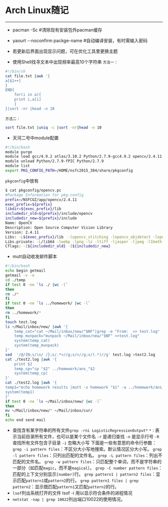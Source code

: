 # Arch Linux随记 #
-----------------
- pacman -Sc #清除现有安装包外pacman缓存

- yaourt --noconfirm packge-name #自动编译安装，有时需输入密码

- 若更新后界面出现显示问题，可在优化工具里更换主题
- 使用Shell找寻文本中出现频率最高10个字符串
`方法一：`
```Bash
#!/bin/sh
cat file.txt |awk '{
a[$1++]
}
END{
	for(i in a){
	print i,a[i]
	}
}|sort -nr |head -n 10
```
`方法二：`
```Bash
sort file.txt |uniq -c |sort -nr|head -n 10
```
- 天河二号中module配置
```Bash
#!/bin/bash
module purge
module load gcc/4.9.2 atlas/3.10.2 Python/2.7.9-gcc4.9.2 opencv/2.4.11 intel-compilers/15.0.1  intel-compilers/mkl-15 gmp/4.3.2 mpc/0.8.1 MPFR/2.4.2 ffmpeg/0.11.1 MPI/Gnu/MPICH/3.1-4.9.2
module unload Python/2.7.9-fPIC Python/2.7.9
module list
export PKG_CONFIG_PATH=/HOME/nsfc2015_304/share/pkgconfig 
```
`pkgconfig`中放有
```Bash
$ cat pkgconfig/opencv.pc 
#Package Information for pkg-config
prefix=/NSFCGZ/app/opencv/2.4.11
exec_prefix=${prefix}
libdir=${exec_prefix}/lib
includedir_old=${prefix}/include/opencv
includedir_new=${prefix}/include
Name: OpenCV
Description: Open Source Computer Vision Library
Version: 2.4.11
Libs: -L${exec_prefix}/lib  -lopencv_stitching -lopencv_objdetect -lopencv_superres -lopencv_videostab -lopencv_calib3d -lopencv_features2d -lopencv_highgui -lopencv_video -lopencv_photo -lopencv_ml -lopencv_imgproc -lopencv_flann -lopencv_core
Libs.private: -L/lib64 -lwebp -lpng -lz -ltiff -ljasper -ljpeg -lImath -lIlmImf -lIex -lHalf -lIlmThread -lgtk-3 -lgdk-3 -lpangocairo-1.0 -lpango-1.0 -latk-1.0 -lcairo-gobject -lcairo -lgdk_pixbuf-2.0 -lgio-2.0 -lgthread-2.0 -lgstvideo-1.0 -lgstapp-1.0 -lgstbase-1.0 -lgstriff-1.0 -lgstpbutils-1.0 -lgstreamer-1.0 -lgobject-2.0 -lglib-2.0 -ldc1394 -lv4l1 -lv4l2 -lavcodec -lavformat -lavutil -lswscale -lavresample -lgphoto2 -lgphoto2_port -lexif -lbz2 -ldl -lm -lpthread -lrt
Cflags: -I${includedir_old} -I${includedir_new}
```
- mutt自动收发邮件脚本 
```Bash
#!/bin/bash
echo begin getmail
getmail -v -n 
cd ./temp
if test 0 -ne `ls ./ |wc -l`
then
rm ./*
fi
if test 0 -ne `ls ../homework/ |wc -l`
then
rm ../homework/*
fi
touch test.log
ls ~/Mail/inbox/new/ |awk '{
	temp_cat="cat ~/Mail/inbox/new/"$NF"|grep -e ^From:  >> test.log"
	temp_munpack="munpack ~/Mail/inbox/new/"$NF" >>test.log"
	system(temp_cat) 
	system(temp_munpack)
}'
sed  '/@/{N;s/\n/ /};s/.*<//g;s/>//g;s/(.*)//g' test.log >test2.log 
cat ./test2.log |awk '{
	print $2
	temp_cp="cp "$2" ../homework/ans_"$2
	system(temp_cp)
}'
cat ./test2.log |awk '{
temp1="echo homework results |mutt -s homework "$1" -a ../homework/ans_"$2 
system(temp1)
}'
if test 0 -ne `ls ~/Mail/inbox/new/ |wc -l`
then
mv ~/Mail/inbox/new/* ~/Mail/inbox/cur/
fi
echo end send mail
```
- 查找含有某字符串的所有文件`grep -rni LogisticRegressionOutput*`
`*` : 表示当前目录所有文件，也可以是某个文件名
`-r` 是递归查找
`-n` 是显示行号
`-R` 查找所有文件包含子目录
`-i` 忽略大小写
下面是一些有意思的命令行参数：
`grep -i pattern files`：不区分大小写地搜索。默认情况区分大小写。 
`grep -l pattern files`：只列出匹配的文件名。
`grep -L pattern files`：列出不匹配的文件名。 
`grep -w pattern files`：只匹配整个单词，而不是字符串的一部分（如匹配`magic`，而不是`magical`）。 
`grep -C number pattern files`：匹配的上下文分别显示`[number]`行。 
`grep pattern1 | pattern2 files`：显示匹配`pattern1`或`pattern2`的行。 
`grep pattern1 files | grep pattern2`：显示既匹配`pattern1`又匹配`pattern2`的行。
- `lsof`列出系统打开的文件
lsof -i 用以显示符合条件的进程情况
- `netstat -nap | grep 10022`列出端口10022的使用情况。